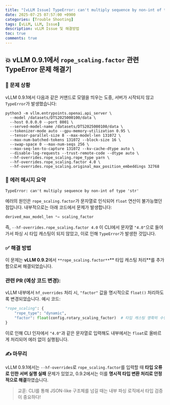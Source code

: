 ```yaml
---
title: "[vLLM Issue] TypeError: can't multiply sequence by non-int of type 'str'"
date: 2025-07-25 07:57:00 +0900
categories: [Trouble Shooting]
tags: [vLLM, LLM, Issue]
description: vLLM Issue 및 해결방법
toc: true
comments: true
---
```


## 💥 vLLM 0.9.1에서 `rope_scaling.factor` 관련 TypeError 문제 해결기

### 🧩 문제 상황

vLLM 0.9.1에서 다음과 같은 커맨드로 모델을 띄우는 도중, 서버가 시작되지 않고 `TypeError`가 발생했습니다:

```shell
python3 -m vllm.entrypoints.openai.api_server \
  --model /datasets/DTS2025000100/data \
  --host 0.0.0.0 --port 8001 \
  --served-model-name /datasets/DTS2025000100/data \
  --tokenizer-mode auto --gpu-memory-utilization 0.95 \
  --tensor-parallel-size 8 --max-model-len 131072 \
  --max-num-batched-tokens 131072 --block-size 16 \
  --swap-space 0 --max-num-seqs 256 \
  --max-seq-len-to-capture 131072 --kv-cache-dtype auto \
  --disable-log-requests --trust-remote-code --dtype auto \
  --hf-overrides.rope_scaling.rope_type yarn \
  --hf-overrides.rope_scaling.factor 4.0 \
  --hf-overrides.rope_scaling.original_max_position_embeddings 32768
```

### 🛑 에러 메시지 요약

```plain text
TypeError: can't multiply sequence by non-int of type 'str'
```

에러의 원인은 `rope_scaling.factor`가 문자열로 인식되어 `float` 연산이 불가능했던 점입니다. 내부적으로는 아래 코드에서 문제가 발생합니다:

```python
derived_max_model_len *= scaling_factor 
```

즉, `--hf-overrides.rope_scaling.factor 4.0` 이 CLI에서 문자열 `"4.0"`으로 들어가서 파싱 시 타입 캐스팅이 되지 않았고, 이로 인해 `TypeError`가 발생한 것입니다.

### ✅ 해결 방법

이 문제는 **vLLM 0.9.2**에서 `**rope_scaling.factor**`** 타입 캐스팅 처리**를 추가함으로써 해결되었습니다.

### 관련 PR (예상 코드 변경):

vLLM 내부에서 `hf_overrides` 처리 시, `"factor"` 값을 명시적으로 `float()` 처리하도록 변경되었습니다. 예시 코드:

```python
"rope_scaling": {
    "rope_type": "dynamic",
    "factor": float(config.rotary_scaling_factor)  # 타입 캐스팅 명확히 수행
}
```

이로 인해 CLI 인자에서 `"4.0"`과 같은 문자열로 입력해도 내부에서는 `float`로 올바르게 처리되어 에러 없이 실행됩니다.

### ✍️ 마무리

vLLM 0.9.1에서는 `--hf-overrides`로 `rope_scaling.factor`를 입력할 때 **타입 오류로 인한 서버 실행 실패** 문제가 있었고, 0.9.2에서는 이를 **명시적 타입 변환 처리로 안정적으로 해결**하였습니다.

> 교훈: CLI를 통해 JSON-like 구조체를 넘길 때는 내부 파싱 로직에서 타입 검증이 중요하다!


